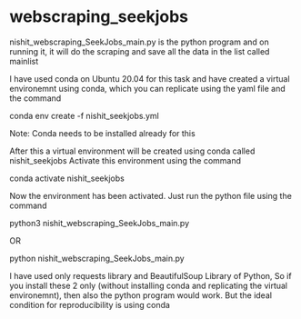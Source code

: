 # webscraping_seekjobs

nishit_webscraping_SeekJobs_main.py is the python program and on running it, it will do the scraping and save all the data in the list called mainlist

I have used conda on Ubuntu 20.04 for this task and have created a virtual environemnt using conda, which you can replicate using the yaml file and the command

conda env create -f nishit_seekjobs.yml

Note: Conda needs to be installed already for this

After this a virtual environment will be created using conda called nishit_seekjobs
Activate this environment using the command

conda activate nishit_seekjobs

Now the environment has been activated. Just run the python file using the command

python3 nishit_webscraping_SeekJobs_main.py

OR

python nishit_webscraping_SeekJobs_main.py

I have used only requests library and BeautifulSoup Library of Python, So if you install these 2 only (without installing conda and replicating the virtual environemnt), then also the python program would work. But the ideal condition for reproducibility is using conda

